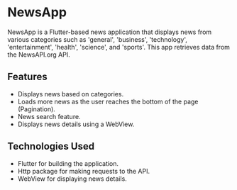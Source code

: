 # NewsApp

NewsApp is a Flutter-based news application that displays news from various categories such as 'general', 'business', 'technology', 'entertainment', 'health', 'science', and 'sports'. This app retrieves data from the NewsAPI.org API.

## Features

- Displays news based on categories.
- Loads more news as the user reaches the bottom of the page (Pagination).
- News search feature.
- Displays news details using a WebView.

## Technologies Used

- Flutter for building the application.
- Http package for making requests to the API.
- WebView for displaying news details.